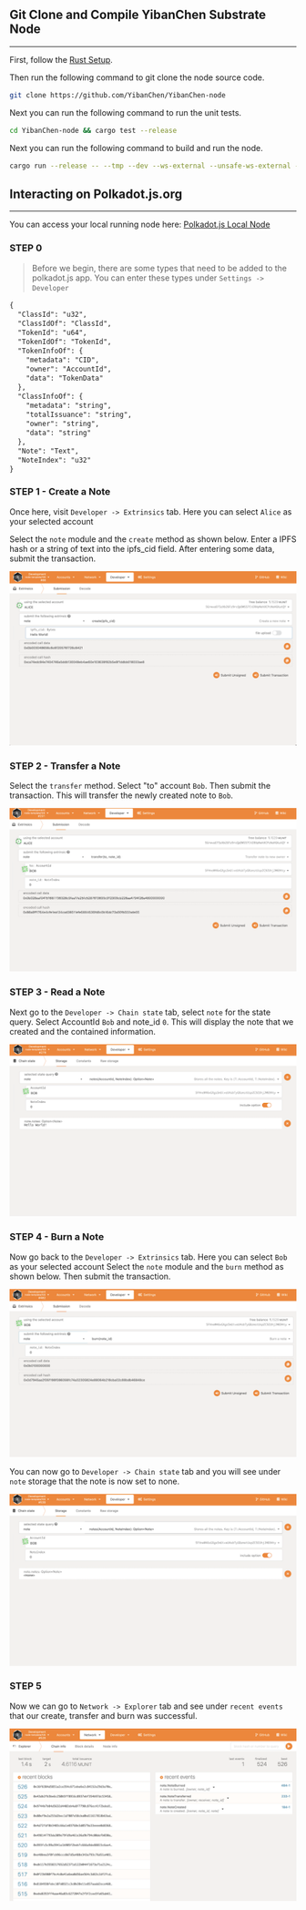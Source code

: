 ## Git Clone and Compile YibanChen Substrate Node
---
First, follow the [Rust Setup](./rust-setup.md).

Then run the following command to git clone the node source code.

```bash
git clone https://github.com/YibanChen/YibanChen-node
```

Next you can run the following command to run the unit tests.

```bash
cd YibanChen-node && cargo test --release
```

Next you can run the following command to build and run the node.

```bash
cargo run --release -- --tmp --dev --ws-external --unsafe-ws-external --rpc-cors=all
```

## Interacting on Polkadot.js.org
---
You can access your local running node here: [Polkadot.js Local Node](https://polkadot.js.org/apps/?rpc=ws%3A%2F%2F127.0.0.1%3A9944)

### STEP 0
>Before we begin, there are some types that need to be added to the polkadot.js app. You can enter these types under `Settings -> Developer`

```
{
  "ClassId": "u32",
  "ClassIdOf": "ClassId",
  "TokenId": "u64",
  "TokenIdOf": "TokenId",
  "TokenInfoOf": {
    "metadata": "CID",
    "owner": "AccountId",
    "data": "TokenData"
  },
  "ClassInfoOf": {
    "metadata": "string",
    "totalIssuance": "string",
    "owner": "string",
    "data": "string"
  },
  "Note": "Text",
  "NoteIndex": "u32"
}
```
### STEP 1 - Create a Note
Once here, visit `Developer -> Extrinsics` tab. Here you can select `Alice` as your selected account

Select the `note` module and the `create` method as shown below.
Enter a IPFS hash or a string of text into the ipfs_cid field.
After entering some data, submit the transaction.
<p align="center">
  <img alt="step1" src="./images/create.png">
</p>

### STEP 2 - Transfer a Note
Select the `transfer` method. Select "to" account `Bob`. Then submit the transaction. This will transfer the newly created note to `Bob`.
<p align="center">
  <img alt="step2" src="./images/transfer.png">
</p>


### STEP 3 - Read a Note
Next go to the `Developer -> Chain state` tab, select `note` for the state query. Select AccountId `Bob` and note_id `0`. This will display the note that we created and the contained information.
<p align="center">
  <img alt="step3" src="./images/read.png">
</p>

### STEP 4 - Burn a Note
Now go back to the `Developer -> Extrinsics` tab. Here you can select `Bob` as your selected account
Select the `note` module and the `burn` method as shown below. Then submit the transaction.
<p align="center">
  <img alt="step4a" src="./images/burn.png">
</p>

You can now go to `Developer -> Chain state` tab and you will see under `note` storage that the note is now set to none.
<p align="center">
  <img alt="step4b" src="./images/burnb.png">
</p>


### STEP 5
Now we can go to `Network -> Explorer` tab and see under `recent events` that our create, transfer and burn was successful.

<p align="center">
  <img alt="step5a" src="./images/chain_state.png">
</p>
